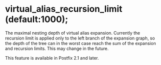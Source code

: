 # virtual_alias_recursion_limit (default:1000); 


The maximal nesting depth of virtual alias expansion.  Currently
the recursion limit is applied only to the left branch of the
expansion graph, so the depth of the tree can in the worst case
reach the sum of the expansion and recursion limits.  This may
change in the future.



This feature is available in Postfix 2.1 and later.




